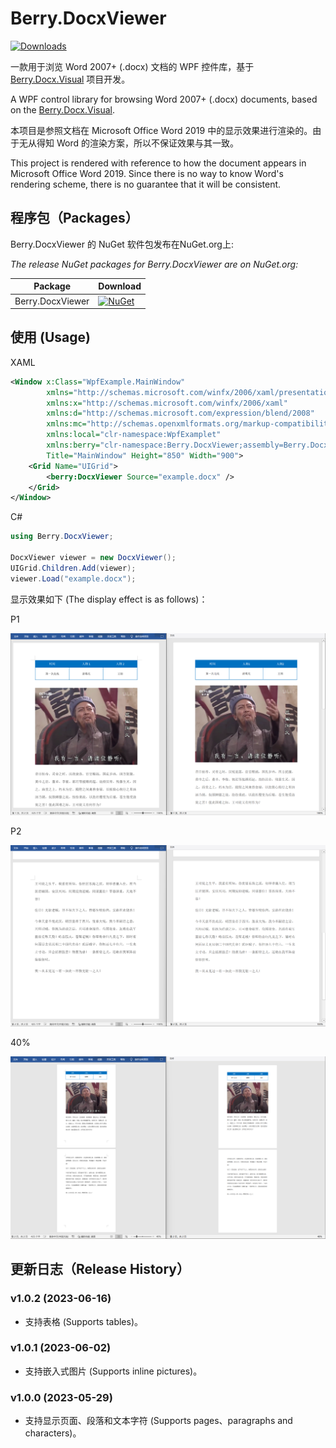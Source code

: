 # Berry.DocxViewer

[![Downloads](https://img.shields.io/nuget/dt/Berry.DocxViewer.svg)](https://www.nuget.org/packages/Berry.DocxViewer)

一款用于浏览 Word 2007+ (.docx) 文档的 WPF 控件库，基于 [Berry.Docx.Visual](https://github.com/theyangfan/Berry.Docx/tree/main/Berry.Docx.Visual) 项目开发。

A WPF control library for browsing Word 2007+ (.docx) documents, based on the [Berry.Docx.Visual](https://github.com/theyangfan/Berry.Docx/tree/main/Berry.Docx.Visual).



本项目是参照文档在 Microsoft Office Word 2019 中的显示效果进行渲染的。由于无从得知 Word 的渲染方案，所以不保证效果与其一致。

This project is rendered with reference to how the document appears in Microsoft Office Word 2019. Since there is no way to know Word's rendering scheme, there is no guarantee that it will be consistent. 



## 程序包（Packages）

Berry.DocxViewer 的 NuGet 软件包发布在NuGet.org上:

*The release NuGet packages for Berry.DocxViewer are on NuGet.org:*

| Package          | Download                                                                                                         |
| ---------------- | ---------------------------------------------------------------------------------------------------------------- |
| Berry.DocxViewer | [![NuGet](https://img.shields.io/nuget/v/Berry.DocxViewer.svg)](https://www.nuget.org/packages/Berry.DocxViewer) |



## 使用 (Usage)

XAML

```xml
<Window x:Class="WpfExample.MainWindow"
        xmlns="http://schemas.microsoft.com/winfx/2006/xaml/presentation"
        xmlns:x="http://schemas.microsoft.com/winfx/2006/xaml"
        xmlns:d="http://schemas.microsoft.com/expression/blend/2008"
        xmlns:mc="http://schemas.openxmlformats.org/markup-compatibility/2006"
        xmlns:local="clr-namespace:WpfExamplet"
        xmlns:berry="clr-namespace:Berry.DocxViewer;assembly=Berry.DocxViewer"
        Title="MainWindow" Height="850" Width="900">
    <Grid Name="UIGrid">
        <berry:DocxViewer Source="example.docx" />
    </Grid>
</Window>
```

C#

```c#
using Berry.DocxViewer;

DocxViewer viewer = new DocxViewer();
UIGrid.Children.Add(viewer);
viewer.Load("example.docx");
```



显示效果如下 (The display effect is as follows)：

P1

![example01](images/example_01.png)

P2

![example02](images/example_02.png)

40%

![](images/example_03.png)



## 更新日志（Release History）

### v1.0.2 (2023-06-16)

- 支持表格 (Supports tables)。

### v1.0.1 (2023-06-02)

- 支持嵌入式图片 (Supports inline pictures)。

### v1.0.0 (2023-05-29)

* 支持显示页面、段落和文本字符 (Supports pages、paragraphs and characters)。
